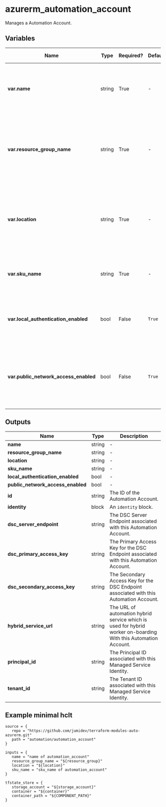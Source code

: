 # azurerm_automation_account

Manages a Automation Account.

## Variables

| Name | Type | Required? |  Default  |  possible values |  Description |
| ---- | ---- | --------- |  ----------- | ----------- | ----------- |
| **var.name** | string | True | -  |  -  |  Specifies the name of the Automation Account. Changing this forces a new resource to be created. | 
| **var.resource_group_name** | string | True | -  |  -  |  The name of the resource group in which the Automation Account is created. Changing this forces a new resource to be created. | 
| **var.location** | string | True | -  |  -  |  Specifies the supported Azure location where the resource exists. Changing this forces a new resource to be created. | 
| **var.sku_name** | string | True | -  |  `Basic`, `Free`  |  The SKU of the account. Possible values are `Basic` and `Free`. | 
| **var.local_authentication_enabled** | bool | False | `True`  |  -  |  Whether requests using non-AAD authentication are blocked. Defaults to `true`. | 
| **var.public_network_access_enabled** | bool | False | `True`  |  -  |  Whether public network access is allowed for the automation account. Defaults to `true`. | 



## Outputs

| Name | Type | Description |
| ---- | ---- | --------- | 
| **name** | string  | - | 
| **resource_group_name** | string  | - | 
| **location** | string  | - | 
| **sku_name** | string  | - | 
| **local_authentication_enabled** | bool  | - | 
| **public_network_access_enabled** | bool  | - | 
| **id** | string  | The ID of the Automation Account. | 
| **identity** | block  | An `identity` block. | 
| **dsc_server_endpoint** | string  | The DSC Server Endpoint associated with this Automation Account. | 
| **dsc_primary_access_key** | string  | The Primary Access Key for the DSC Endpoint associated with this Automation Account. | 
| **dsc_secondary_access_key** | string  | The Secondary Access Key for the DSC Endpoint associated with this Automation Account. | 
| **hybrid_service_url** | string  | The URL of automation hybrid service which is used for hybrid worker on-boarding With this Automation Account. | 
| **principal_id** | string  | The Principal ID associated with this Managed Service Identity. | 
| **tenant_id** | string  | The Tenant ID associated with this Managed Service Identity. | 

## Example minimal hclt

```hcl
source = {
   repo = "https://github.com/jumidev/terraform-modules-auto-azurerm.git" 
   path = "automation/automation_account" 
}

inputs = {
   name = "name of automation_account" 
   resource_group_name = "${resource_group}" 
   location = "${location}" 
   sku_name = "sku_name of automation_account" 
}

tfstate_store = {
   storage_account = "${storage_account}" 
   container = "${container}" 
   container_path = "${COMPONENT_PATH}" 
}


```